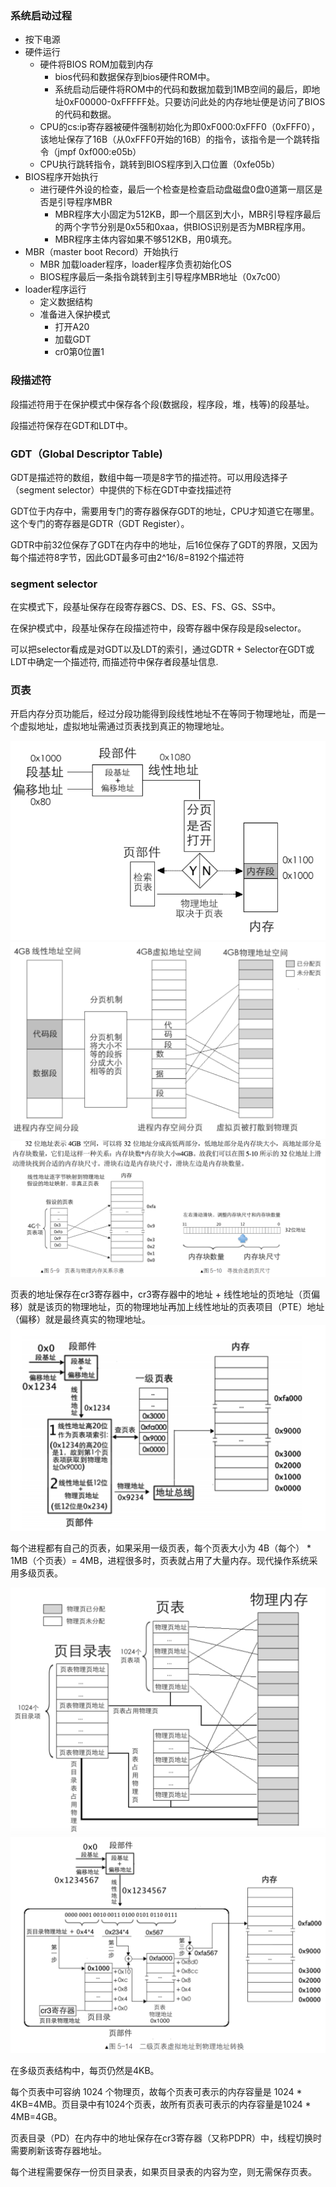 ### 系统启动过程
- 按下电源
- 硬件运行
    - 硬件将BIOS ROM加载到内存
        - bios代码和数据保存到bios硬件ROM中。
        - 系统启动后硬件将ROM中的代码和数据加载到1MB空间的最后，即地址0xF00000-0xFFFFF处。只要访问此处的内存地址便是访问了BIOS的代码和数据。
    - CPU的cs:ip寄存器被硬件强制初始化为即0xF000:0xFFF0（0xFFF0），该地址保存了16B（从0xFFF0开始的16B）的指令，该指令是一个跳转指令（jmpf 0xf000:e05b）
    - CPU执行跳转指令，跳转到BIOS程序到入口位置（0xfe05b）
- BIOS程序开始执行
    - 进行硬件外设的检查，最后一个检查是检查启动盘磁盘0盘0道第一扇区是否是引导程序MBR
        - MBR程序大小固定为512KB，即一个扇区到大小，MBR引导程序最后的两个字节分别是0x55和0xaa，供BIOS识别是否为MBR程序用。
        - MBR程序主体内容如果不够512KB，用0填充。
- MBR（master boot Record）开始执行
    - MBR 加载loader程序，loader程序负责初始化OS
    - BIOS程序最后一条指令跳转到主引导程序MBR地址（0x7c00）
- loader程序运行
    - 定义数据结构
    - 准备进入保护模式
        - 打开A20
        - 加载GDT
        - cr0第0位置1



### 段描述符

段描述符用于在保护模式中保存各个段(数据段，程序段，堆，栈等)的段基址。

段描述符保存在GDT和LDT中。

### GDT（Global Descriptor Table)

GDT是描述符的数组，数组中每一项是8字节的描述符。可以用段选择子（segment selector）中提供的下标在GDT中查找描述符

GDT位于内存中，需要用专门的寄存器保存GDT的地址，CPU才知道它在哪里。这个专门的寄存器是GDTR（GDT Register）。

GDTR中前32位保存了GDT在内存中的地址，后16位保存了GDT的界限，又因为每个描述符8字节，因此GDT最多可由2^16/8=8192个描述符

### segment selector

在实模式下，段基址保存在段寄存器CS、DS、ES、FS、GS、SS中。

在保护模式中，段基址保存在段描述符中，段寄存器中保存段是段selector。

可以把selector看成是对GDT以及LDT的索引，通过GDTR + Selector在GDT或LDT中确定一个描述符, 而描述符中保存者段基址信息.

### 页表

开启内存分页功能后，经过分段功能得到段线性地址不在等同于物理地址，而是一个虚拟地址，虚拟地址需通过页表找到真正的物理地址。

![1](./doc/images/1.png)
![2](./doc/images/2.png)
![3](./doc/images/3.png)

页表的地址保存在cr3寄存器中，cr3寄存器中的地址 + 线性地址的页地址（页偏移）就是该页的物理地址，页的物理地址再加上线性地址的页表项目（PTE）地址（偏移）就是最终真实的物理地址。
![4](./doc/images/4.png)

每个进程都有自己的页表，如果采用一级页表，每个页表大小为 4B（每个） * 1MB（个页表）= 4MB，进程很多时，页表就占用了大量内存。现代操作系统采用多级页表。

![5](./doc/images/5.png)
![6](./doc/images/6.png)

在多级页表结构中，每页仍然是4KB。

每个页表中可容纳 1024 个物理页，故每个页表可表示的内存容量是 1024 * 4KB=4MB。页目录中有1024个页表，故所有页表可表示的内存容量是1024 * 4MB=4GB。

页表目录（PD）在内存中的地址保存在cr3寄存器（又称PDPR）中，线程切换时需要刷新该寄存器地址。

每个进程需要保存一份页目录表，如果页目录表的内容为空，则无需保存页表。